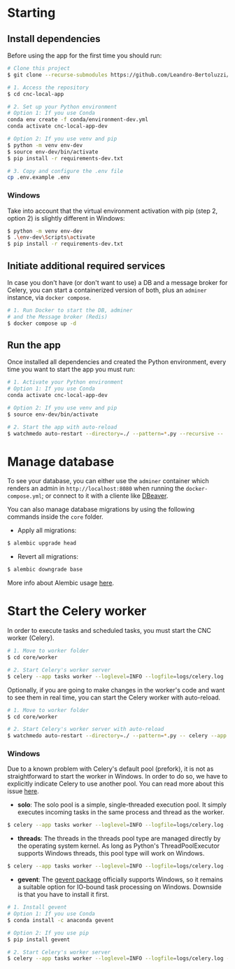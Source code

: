 # Starting

## Install dependencies

Before using the app for the first time you should run:

```bash
# Clone this project
$ git clone --recurse-submodules https://github.com/Leandro-Bertoluzzi/cnc-local-app

# 1. Access the repository
$ cd cnc-local-app

# 2. Set up your Python environment
# Option 1: If you use Conda
conda env create -f conda/environment-dev.yml
conda activate cnc-local-app-dev

# Option 2: If you use venv and pip
$ python -m venv env-dev
$ source env-dev/bin/activate
$ pip install -r requirements-dev.txt

# 3. Copy and configure the .env file
cp .env.example .env
```

### Windows

Take into account that the virtual environment activation with pip (step 2, option 2) is slightly different in Windows:

```bash
$ python -m venv env-dev
$ .\env-dev\Scripts\activate
$ pip install -r requirements-dev.txt
```

## Initiate additional required services

In case you don't have (or don't want to use) a DB and a message broker for Celery, you can start a containerized version of both, plus an `adminer` instance, via `docker compose`.

```bash
# 1. Run Docker to start the DB, adminer
# and the Message broker (Redis)
$ docker compose up -d
```

## Run the app

Once installed all dependencies and created the Python environment, every time you want to start the app you must run:

```bash
# 1. Activate your Python environment
# Option 1: If you use Conda
conda activate cnc-local-app-dev

# Option 2: If you use venv and pip
$ source env-dev/bin/activate

# 2. Start the app with auto-reload
$ watchmedo auto-restart --directory=./ --pattern=*.py --recursive --  python main.py
```

# Manage database

To see your database, you can either use the `adminer` container which renders an admin in `http://localhost:8080` when running the `docker-compose.yml`; or connect to it with a cliente like [DBeaver](https://dbeaver.io/).

You can also manage database migrations by using the following commands inside the `core` folder.

- Apply all migrations:

```bash
$ alembic upgrade head
```

- Revert all migrations:

```bash
$ alembic downgrade base
```

More info about Alembic usage [here](https://alembic.sqlalchemy.org/en/latest/tutorial.html).

# Start the Celery worker

In order to execute tasks and scheduled tasks, you must start the CNC worker (Celery).

```bash
# 1. Move to worker folder
$ cd core/worker

# 2. Start Celery's worker server
$ celery --app tasks worker --loglevel=INFO --logfile=logs/celery.log
```

Optionally, if you are going to make changes in the worker's code and want to see them in real time, you can start the Celery worker with auto-reload.

```bash
# 1. Move to worker folder
$ cd core/worker

# 2. Start Celery's worker server with auto-reload
$ watchmedo auto-restart --directory=./ --pattern=*.py -- celery --app tasks worker --loglevel=INFO --logfile=logs/celery.log
```

### Windows

Due to a known problem with Celery's default pool (prefork), it is not as straightforward to start the worker in Windows. In order to do so, we have to explicitly indicate Celery to use another pool. You can read more about this issue [here](https://celery.school/celery-on-windows).

- **solo**: The solo pool is a simple, single-threaded execution pool. It simply executes incoming tasks in the same process and thread as the worker.

```bash
$ celery --app tasks worker --loglevel=INFO --logfile=logs/celery.log --pool=solo
```

- **threads**: The threads in the threads pool type are managed directly by the operating system kernel. As long as Python's ThreadPoolExecutor supports Windows threads, this pool type will work on Windows.

```bash
$ celery --app tasks worker --loglevel=INFO --logfile=logs/celery.log --pool=threads
```

- **gevent**: The [gevent package](http://www.gevent.org/) officially supports Windows, so it remains a suitable option for IO-bound task processing on Windows. Downside is that you have to install it first.

```bash
# 1. Install gevent
# Option 1: If you use Conda
$ conda install -c anaconda gevent

# Option 2: If you use pip
$ pip install gevent

# 2. Start Celery's worker server
$ celery --app tasks worker --loglevel=INFO --logfile=logs/celery.log --pool=gevent
```
